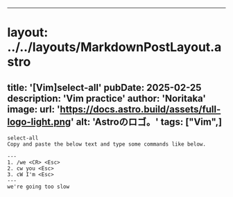 
---
# layout: ../../layouts/MarkdownPostLayout.astro
title: '[Vim]select-all'
pubDate: 2025-02-25
description: 'Vim practice'
author: 'Noritaka'
image:
    url: 'https://docs.astro.build/assets/full-logo-light.png'
    alt: 'Astroのロゴ。'
tags: ["Vim",]
---

```
select-all
Copy and paste the below text and type some commands like below.

---
1. /we <CR> <Esc>
2. cw you <Esc>
3. cW I'm <Esc>
---
we're going too slow
```
